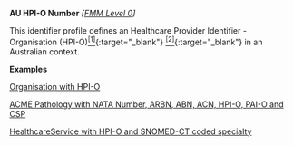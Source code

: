 **AU HPI-O Number**  *[[FMM Level 0](guidance.html)]*

This identifier profile defines an Healthcare Provider Identifier - Organisation (HPI-O)[<sup>[1]</sup>](http://ns.electronichealth.net.au/id/hi/hpio/1.0/index.html){:target="_blank"} [<sup>[2]</sup>](https://meteor.aihw.gov.au/content/index.phtml/itemId/426830){:target="_blank"} in an Australian context.

**Examples**

[Organisation with HPI-O](Organization-example0.html)

[ACME Pathology with NATA Number, ARBN, ABN, ACN, HPI-O, PAI-O and CSP](Organization-f799e349-0385-4fbc-a2aa-b5b50af957ea.html)

[HealthcareService with HPI-O and SNOMED-CT coded specialty](HealthcareService-example0.html)
